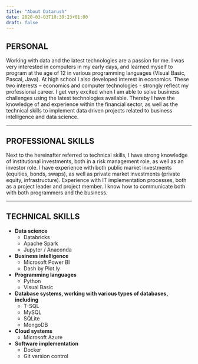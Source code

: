 ```yaml
---
title: "About Datarush"
date: 2020-03-03T10:30:23+01:00
draft: false
---
```




## PERSONAL

Working with data and the latest technologies are a passion for me. I was very interested in computers in my early days, and learned myself to program at the age of 12 in various programming languages (Visual Basic, Pascal, Java). At high school I also developed interest in economics. These two interests – economics and computer technologies -  strongly reflect my professional career. I get very excited when I am able to solve business challenges using the latest technologies available. Thereby I have the knowledge of and experience within the financial sector, as well as the technical skills to implement data driven projects related to business intelligence and data science.

---

## PROFESSIONAL SKILLS

Next to the hereinafter referred to technical skills, I have strong knowledge of institutional investments, both in a risk management role, as well as an investor role. I have experience with both public market investments (equities, bonds, swaps), as well as private market investments (private equity, infrastructure). Experience with IT implementation processes, both as a project leader and project member. I know how to communicate both with both programmers and the business.

---

## TECHNICAL SKILLS

* **Data science**
  * Databricks
  * Apache Spark
  * Jupyter / Anaconda
* **Business intelligence**
  * Microsoft Power BI
  * Dash by Plot.ly
* **Programming languages**
  * Python
  * Visual Basic
* **Database systems, working with various types of databases, including**
  *  T-SQL
  *  MySQL
  *  SQLite
  *  MongoDB
* **Cloud systems**
  * Microsoft Azure
* **Software implementation**
  * Docker
  * Git version control